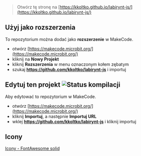 
> Otwórz tę stronę na [https://kkoltko.github.io/labirynt-js/](https://kkoltko.github.io/labirynt-js/)

## Użyj jako rozszerzenia

To repozytorium można dodać jako **rozszerzenie** w MakeCode.

* otwórz [https://makecode.microbit.org/](https://makecode.microbit.org/)
* kliknij na **Nowy Projekt**
* kliknij **Rozszerzenia** w menu oznaczonym kołem zębatym
* szukaj **https://github.com/kkoltko/labirynt-js** i importuj

## Edytuj ten projekt ![Status kompilacji](https://github.com/kkoltko/labirynt-js/workflows/MakeCode/badge.svg)

Aby edytować to repozytorium w MakeCode.

* otwórz [https://makecode.microbit.org/](https://makecode.microbit.org/)
* kliknij **Importuj**, a następnie **Importuj URL**
* wklej **https://github.com/kkoltko/labirynt-js** i kliknij importuj

## Icony

[Icony - FontAwesome solid](https://fontawesome.com/icons/dungeon?style=solid)

